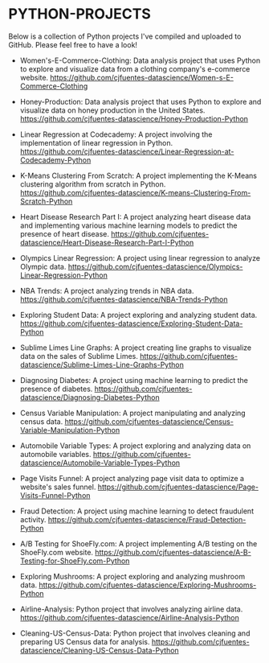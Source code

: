 # PYTHON-PROJECTS

Below is a collection of Python projects I've compiled and uploaded to GitHub. Please feel free to have a look!

- Women's-E-Commerce-Clothing: Data analysis project that uses Python to explore and visualize data from a clothing company's e-commerce website.  https://github.com/cjfuentes-datascience/Women-s-E-Commerce-Clothing

- Honey-Production: Data analysis project that uses Python to explore and visualize data on honey production in the United States.
 https://github.com/cjfuentes-datascience/Honey-Production-Python

- Linear Regression at Codecademy: A project involving the implementation of linear regression in Python.
https://github.com/cjfuentes-datascience/Linear-Regression-at-Codecademy-Python

- K-Means Clustering From Scratch: A project implementing the K-Means clustering algorithm from scratch in Python. 
https://github.com/cjfuentes-datascience/K-means-Clustering-From-Scratch-Python

- Heart Disease Research Part I: A project analyzing heart disease data and implementing various machine learning models to predict the presence of heart disease.
https://github.com/cjfuentes-datascience/Heart-Disease-Research-Part-I-Python

- Olympics Linear Regression: A project using linear regression to analyze Olympic data.
https://github.com/cjfuentes-datascience/Olympics-Linear-Regression-Python

- NBA Trends: A project analyzing trends in NBA data.
https://github.com/cjfuentes-datascience/NBA-Trends-Python

- Exploring Student Data: A project exploring and analyzing student data.
https://github.com/cjfuentes-datascience/Exploring-Student-Data-Python

- Sublime Limes Line Graphs: A project creating line graphs to visualize data on the sales of Sublime Limes.
https://github.com/cjfuentes-datascience/Sublime-Limes-Line-Graphs-Python

- Diagnosing Diabetes: A project using machine learning to predict the presence of diabetes.
https://github.com/cjfuentes-datascience/Diagnosing-Diabetes-Python

- Census Variable Manipulation: A project manipulating and analyzing census data.
https://github.com/cjfuentes-datascience/Census-Variable-Manipulation-Python

- Automobile Variable Types: A project exploring and analyzing data on automobile variables.
https://github.com/cjfuentes-datascience/Automobile-Variable-Types-Python

- Page Visits Funnel: A project analyzing page visit data to optimize a website's sales funnel.
https://github.com/cjfuentes-datascience/Page-Visits-Funnel-Python

- Fraud Detection: A project using machine learning to detect fraudulent activity.
https://github.com/cjfuentes-datascience/Fraud-Detection-Python

- A/B Testing for ShoeFly.com: A project implementing A/B testing on the ShoeFly.com website. https://github.com/cjfuentes-datascience/A-B-Testing-for-ShoeFly.com-Python

- Exploring Mushrooms: A project exploring and analyzing mushroom data.
https://github.com/cjfuentes-datascience/Exploring-Mushrooms-Python

- Airline-Analysis: Python project that involves analyzing airline data. https://github.com/cjfuentes-datascience/Airline-Analysis-Python

- Cleaning-US-Census-Data: Python project that involves cleaning and preparing US Census data for analysis. https://github.com/cjfuentes-datascience/Cleaning-US-Census-Data-Python
